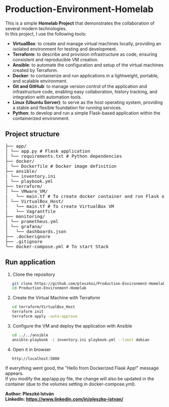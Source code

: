# Production-Environment-Homelab

This is a simple **Homelab Project** that demonstrates the collaboration of several modern technologies.\
In this project, I use the following tools: 
- **VirtualBox**: to create and manage virtual machines locally, providing an isolated environment for testing and development.  
- **Terraform**: to describe and provision infrastructure as code, ensuring consistent and reproducible VM creation.  
- **Ansible**: to automate the configuration and setup of the virtual machines created by Terraform.  
- **Docker**: to containerize and run applications in a lightweight, portable, and scalable environment.  
- **Git and GitHub**: to manage version control of the application and infrastructure code, enabling easy collaboration, history tracking, and integration with automation tools.  
- **Linux (Ubuntu Server)**: to serve as the host operating system, providing a stable and flexible foundation for running services.  
- **Python**: to develop and run a simple Flask-based application within the containerized environment.

## Project structure
<pre>
├── app/
│ └── app.py # Flask application
│ └── requirements.txt # Python dependencies
├── docker/
│ └── Dockerfile # Docker image definition
├── ansible/
| └── inventory.ini
| └── playbook.yml
├── terraform/
│ └── VMware_VM/
|   └── main.tf # To create docker container and run Flask app
│ └── VirtualBox_Host/
|   └── main.tf # To create VirtualBox VM
|   └── Vagrantfile
├── monitoring/
| └── prometheus.yml
│ └── grafana/
│   └── dashboards.json
├── .dockerignore
├── .gitignore
└── docker-compose.yml # To start Stack
</pre>
## Run application

1. Clone the repository
```bash
   git clone https://github.com/pleszkoi/Production-Environment-Homelab.git
   cd Production-Environment-Homelab
```
2. Create the Virtual Machine with Terraform
```bash
   cd terraform/VirtualBox_Host
   terraform init
   terraform apply -auto-approve
```
3. Configure the VM and deploy the application with Ansible
```bash
   cd ../../ansible
   ansible-playbook -i inventory.ini playbook.yml --limit debian
```
4. Open it in browser
```arduino
   http://localhost:5000
```

If everything went good, the "Hello from Dockerized Flask App!" message appears.\
If you modify the app/app.py file, the change will also be updated in the container (due to the volumes setting in docker-compose.yml).

**Author: Pleszkó István**\
**LinkedIn: https://www.linkedin.com/in/pleszko-istvan/**
